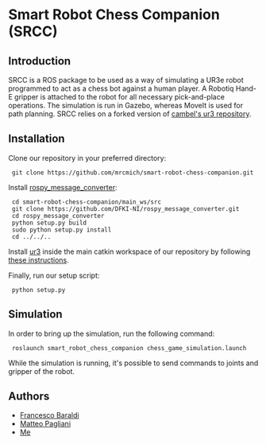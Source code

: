 # Smart Robot Chess Companion (SRCC)

## Introduction
SRCC is a ROS package to be used as a way of simulating a UR3e robot programmed to act as a chess bot against a human player. A Robotiq Hand-E gripper is attached to the robot for all necessary pick-and-place operations. The simulation is run in Gazebo, whereas MoveIt is used for path planning. SRCC relies on a forked version of [cambel's ur3 repository](https://github.com/cambel/ur3).

## Installation
Clone our repository in your preferred directory:
  ```
   git clone https://github.com/mrcmich/smart-robot-chess-companion.git
  ```
Install [rospy_message_converter](https://github.com/DFKI-NI/rospy_message_converter):
  ```
   cd smart-robot-chess-companion/main_ws/src
   git clone https://github.com/DFKI-NI/rospy_message_converter.git
   cd rospy_message_converter
   python setup.py build
   sudo python setup.py install
   cd ../../..
  ```
Install [ur3](https://github.com/mrcmich/ur3/tree/noetic-devel) inside the main catkin workspace of our repository by following [these instructions](https://github.com/mrcmich/ur3/wiki/Compile-from-source).

Finally, run our setup script:
  ```
   python setup.py
  ```

## Simulation
In order to bring up the simulation, run the following command:
  ```
   roslaunch smart_robot_chess_companion chess_game_simulation.launch
  ```
While the simulation is running, it's possible to send commands to joints and gripper of the robot.

## Authors
- [Francesco Baraldi](https://github.com/francescobaraldi)
- [Matteo Pagliani](https://github.com/MatteoPagliani)
- [Me](https://github.com/mrcmich)
